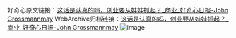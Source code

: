 好奇心原文链接：[这话是认真的吗，创业要从娃娃抓起？_商业_好奇心日报-John Grossmannmay](https://www.qdaily.com/articles/10177.html)
WebArchive归档链接：[这话是认真的吗，创业要从娃娃抓起？_商业_好奇心日报-John Grossmannmay](http://web.archive.org/web/20190623155805/https://www.qdaily.com/articles/10177.html)
![image](http://ww3.sinaimg.cn/large/007d5XDply1g3vvefbmbij30u04jnqv5)